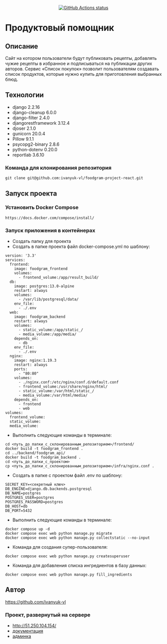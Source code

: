 <p align="center">
  <a href="https://github.com/ivanyuk-vl/foodgram-project-react"><img alt="GitHub Actions status" src="https://github.com/ivanyuk-vl/foodgram-project-react/workflows/foodgram workflow/badge.svg"></a>
</p>

# Продуктовый помощник
## Описание
Cайт на котором пользователи будут публиковать рецепты, добавлять чужие рецепты в избранное и подписываться на публикации других авторов. Сервис «Список покупок» позволит пользователям создавать список продуктов, которые нужно купить для приготовления выбранных блюд. 
## Технологии
- django 2.2.16
- django-cleanup 6.0.0
- django-filter 2.4.0
- djangorestframework 3.12.4
- djoser 2.1.0
- gunicorn 20.0.4
- Pillow 9.1.1
- psycopg2-binary 2.8.6
- python-dotenv 0.20.0
- reportlab 3.6.10
### Команда для клонирования репозитория
```
git clone git@github.com:ivanyuk-vl/foodgram-project-react.git
```
## Запуск проекта
### Установить Docker Compose
```
https://docs.docker.com/compose/install/
```
### Запуск приложения в контейнерах
- Cоздать папку для проекта
- Cоздать в папке проекта файл docker-compose.yml по шаблону:
```
version: '3.3'
services:
  frontend:
    image: foodgram_frontend
    volumes:
      - frontend_volume:/app/result_build/
  db:
    image: postgres:13.0-alpine
    restart: always
    volumes:
      - /var/lib/postgresql/data/
    env_file:
      - ./.env
  web:
    image: foodgram_backend
    restart: always
    volumes:
      - static_volume:/app/static_/
      - media_volume:/app/media/
    depends_on:
      - db
    env_file:
      - ./.env
  nginx:
    image: nginx:1.19.3
    restart: always
    ports:
      - "80:80"
    volumes:
      - ./nginx.conf:/etc/nginx/conf.d/default.conf
      - frontend_volume:/usr/share/nginx/html/
      - static_volume:/var/html/static_/
      - media_volume:/var/html/media/
    depends_on:
      - frontend
      - web
volumes:
  frontend_volume:
  static_volume:
  media_volume:
```
- Выполнить следующие команды в терминале:
```
cd <путь_до_папки_с_склонированным_репозиторием>/frontend/
docker build -t foodgram_frontend .
cd ../backend/foodgram_api/
docker build -t foodgram_backend .
cd <путь_до_папки_с_проектом>
cp <путь_до_папки_с_склонированным_репозиторием>/infra/nginx.conf .
```
- Cоздать в папке с проектом файл .env по шаблону:
```
SECRET_KEY=<секретный ключ>
DB_ENGINE=django.db.backends.postgresql
DB_NAME=postgres
POSTGRES_USER=postgres
POSTGRES_PASSWORD=postgres
DB_HOST=db
DB_PORT=5432
```
- Выполнить следующие команды в терминале:
```
docker compose up -d
docker compose exec web python manage.py migrate
docker compose exec web python manage.py collectstatic --no-input
```
- Команда для создания супер-пользователя:
```
docker compose exec web python manage.py createsuperuser
```
- Команда для добавления списка ингредиентов в базу данных:
```
docker compose exec web python manage.py fill_ingredients
```
## Автор
https://github.com/ivanyuk-vl
### Проект, развернутый на сервере
- http://51.250.104.154/
- [документация](http://51.250.104.154/api/docs/)
- [админка](http://51.250.104.154/admin/)
